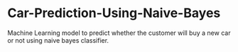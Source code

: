 # Car-Prediction-Using-Naive-Bayes
Machine Learning model to predict whether the customer will buy a new car or not using naive bayes classifier.

